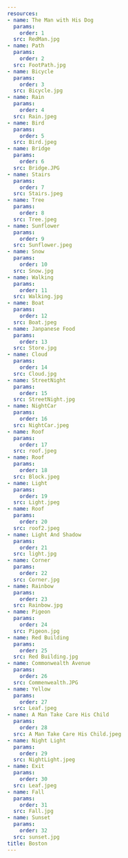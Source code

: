 ```yaml
---
resources:
- name: The Man with His Dog
  params:
    order: 1
  src: RedMan.jpg
- name: Path
  params:
    order: 2
  src: FootPath.jpg
- name: Bicycle
  params:
    order: 3
  src: Bicycle.jpg
- name: Rain 
  params: 
    order: 4 
  src: Rain.jpeg
- name: Bird 
  params: 
    order: 5 
  src: Bird.jpeg
- name: Bridge
  params: 
    order: 6
  src: Bridge.JPG
- name: Stairs
  params: 
    order: 7
  src: Stairs.jpeg
- name: Tree
  params: 
    order: 8
  src: Tree.jpeg
- name: Sunflower
  params: 
    order: 9
  src: Sunflower.jpeg 
- name: Snow
  params: 
    order: 10
  src: Snow.jpg 
- name: Walking
  params: 
    order: 11
  src: Walking.jpg 
- name: Boat
  params: 
    order: 12
  src: Boat.jpeg
- name: Janpanese Food
  params: 
    order: 13
  src: Store.jpg
- name: Cloud
  params: 
    order: 14
  src: Cloud.jpg
- name: StreetNight
  params: 
    order: 15
  src: StreetNight.jpg
- name: NightCar
  params: 
    order: 16
  src: NightCar.jpeg 
- name: Roof
  params: 
    order: 17
  src: roof.jpeg
- name: Roof 
  params: 
    order: 18
  src: Block.jpeg
- name: Light
  params: 
    order: 19
  src: Light.jpeg
- name: Roof
  params: 
    order: 20
  src: roof2.jpeg
- name: Light And Shadow
  params: 
    order: 21
  src: light.jpg
- name: Corner
  params: 
    order: 22 
  src: Corner.jpg 
- name: Rainbow
  params: 
    order: 23
  src: Rainbow.jpg 
- name: Pigeon
  params: 
    order: 24
  src: Pigeon.jpg 
- name: Red Building
  params: 
    order: 25
  src: Red Building.jpg
- name: Commonwealth Avenue
  params: 
    order: 26
  src: Commenwealth.JPG
- name: Yellow
  params: 
    order: 27
  src: Leaf.jpeg
- name: A Man Take Care His Child
  params: 
    order: 28
  src: A Man Take Care His Child.jpeg
- name: Night Light
  params: 
    order: 29
  src: NightLight.jpeg
- name: Exit
  params: 
    order: 30
  src: Leaf.jpeg
- name: Fall
  params: 
    order: 31
  src: Fall.jpg
- name: Sunset
  params: 
    order: 32
  src: sunset.jpg
title: Boston
---
```

